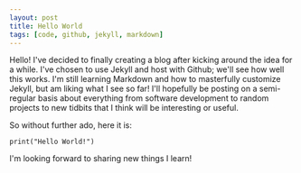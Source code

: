 ```yaml
---
layout: post
title: Hello World
tags: [code, github, jekyll, markdown]
---
```


Hello! I've decided to finally creating a blog after kicking around the idea
for a while. I've chosen to use Jekyll and host with Github; we'll see how well
this works. I'm still learning Markdown and how to masterfully customize Jekyll,
 but am liking what I see so far! I'll hopefully be posting on a semi-regular
 basis about everything from software development to random projects to new
 tidbits that I think will be interesting or useful.

So without further ado, here it is:

```
print("Hello World!")
```

I'm looking forward to sharing new things I learn!
